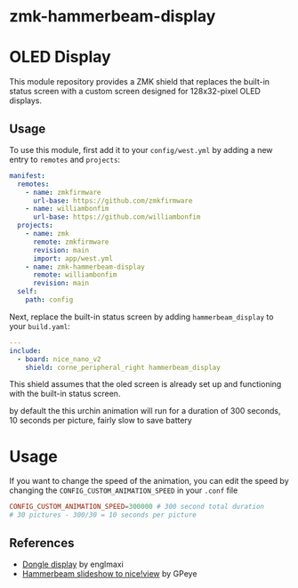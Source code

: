 # zmk-hammerbeam-display
# OLED Display

This module repository provides a ZMK shield that replaces the built-in status screen with a custom screen designed for 128x32-pixel OLED displays.

## Usage

To use this module, first add it to your `config/west.yml` by adding a new entry to `remotes` and `projects`:

```yaml west.yml
manifest:
  remotes:
    - name: zmkfirmware
      url-base: https://github.com/zmkfirmware
    - name: williambonfim
      url-base: https://github.com/williambonfim
  projects:
    - name: zmk
      remote: zmkfirmware
      revision: main
      import: app/west.yml
    - name: zmk-hammerbeam-display
      remote: williambonfim
      revision: main
  self:
    path: config
```

Next, replace the built-in status screen by adding `hammerbeam_display` to your `build.yaml`:

```yaml build.yaml
---
include:
  - board: nice_nano_v2
    shield: corne_peripheral_right hammerbeam_display
```

This shield assumes that the oled screen is already set up and functioning with the built-in status screen.

by default the this urchin animation will run for a duration of 300 seconds, 10 seconds per picture, fairly slow to save battery

# Usage
If you want to change the speed of the animation, you can edit the speed by changing the `CONFIG_CUSTOM_ANIMATION_SPEED` in your `.conf` file

```conf
CONFIG_CUSTOM_ANIMATION_SPEED=300000 # 300 second total duration
# 30 pictures - 300/30 = 10 seconds per picture
```

## References
- [Dongle display](https://github.com/englmaxi/zmk-dongle-display) by englmaxi
- [Hammerbeam slideshow to nice!view](https://github.com/GPeye/hammerbeam-slideshow) by GPeye